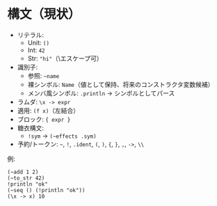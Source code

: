# 構文（現状）

- リテラル:
  - Unit: `()`
  - Int: `42`
  - Str: `"hi"`（\エスケープ可）
- 識別子:
  - 参照: `~name`
  - 裸シンボル: `Name`（値として保持、将来のコンストラクタ変数候補）
  - メンバ風シンボル: `.println` → シンボルとしてパース
- ラムダ: `\x -> expr`
- 適用: `(f x)`（左結合）
- ブロック: `{ expr }`
- 糖衣構文:
  - `!sym` → `(~effects .sym)`
- 予約/トークン: `~`, `!`, `.ident`, `(`, `)`, `{`, `}`, `,`, `->`, `\\`

例:
```
(~add 1 2)
(~to_str 42)
!println "ok"
(~seq () (!println "ok"))
(\x -> x) 10
```
